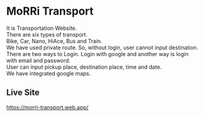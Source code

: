 # MoRRi Transport
It is Transportation Website.\
There are six types of transport.\
Bike, Car, Nano, HiAce, Bus and Train.\
We have used private route. So, without login, user cannot input destination.\
There are two ways to Login. Login with google and another way is login with email and password.\
User can input pickup place, destination place, time and date.\
We have integrated google maps.


## Live Site
https://morri-transport.web.app/
